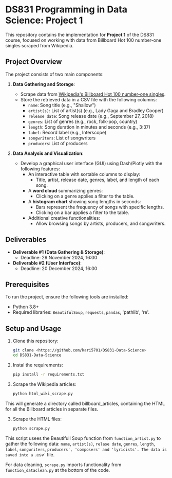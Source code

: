 # DS831 Programming in Data Science: Project 1

This repository contains the implementation for **Project 1** of the DS831 course, focused on working with data from Billboard Hot 100 number-one singles scraped from Wikipedia.

## Project Overview

The project consists of two main components:

1. **Data Gathering and Storage**:
   - Scrape data from [Wikipedia's Billboard Hot 100 number-one singles](https://en.wikipedia.org/w/index.php?title=Category:Billboard_Hot_100_number-one_singles).
   - Store the retrieved data in a CSV file with the following columns:
     - `name`: Song title (e.g., "Shallow")
     - `artist(s)`: List of artist(s) (e.g., Lady Gaga and Bradley Cooper)
     - `release date`: Song release date (e.g., September 27, 2018)
     - `genres`: List of genres (e.g., rock, folk-pop, country)
     - `length`: Song duration in minutes and seconds (e.g., 3:37)
     - `label`: Record label (e.g., Interscope)
     - `songwriters`: List of songwriters
     - `producers`: List of producers
    
2. **Data Analysis and Visualization**:
   - Develop a graphical user interface (GUI) using Dash/Plotly with the following features:
     - An interactive table with sortable columns to display:
       - Title, artist, release date, genres, label, and length of each song.
     - A **word cloud** summarizing genres:
       - Clicking on a genre applies a filter to the table.
     - A **histogram chart** showing song lengths in seconds:
       - Bars represent the frequency of songs with specific lengths.
       - Clicking on a bar applies a filter to the table.
     - Additional creative functionalities:
       - Allow browsing songs by artists, producers, and songwriters.

## Deliverables

- **Deliverable #1 (Data Gathering & Storage)**:
  - Deadline: 29 November 2024, 16:00
- **Deliverable #2 (User Interface)**:
  - Deadline: 20 December 2024, 16:00

## Prerequisites

To run the project, ensure the following tools are installed:

- Python 3.8+
- Required libraries: `BeautifulSoup`, `requests`, `pandas`, 'pathlib', 're'.

## Setup and Usage

1. Clone this repository:
   ```bash
   git clone <https://github.com/kari5701/DS831-Data-Science>
   cd DS831-Data-Science

2. Instal the requirements:
   ```bash
   pip install -r requirements.txt

2. Scrape the Wikipedia articles:
   ```bash
   python html_wiki_scrape.py
  This will generate a directory called billboard_articles, containing the HTML for all the Billboard articles in separate files.

3. Scrape the HTML files:
   ```bash
   python scrape.py
  This script usees the Beautifull Soup function from `function_artist.py` to gather the following data: `name`, `artist(s)`, `relase date`, `genres`, `length`, `label`, `songwriters`, `producers', 'composers' and 'lyricists'. The data is saved into a `.csv` file.

  For data cleaning, `scrape.py` imports functionality from `function_dataclean.py` at the bottom of the code.
